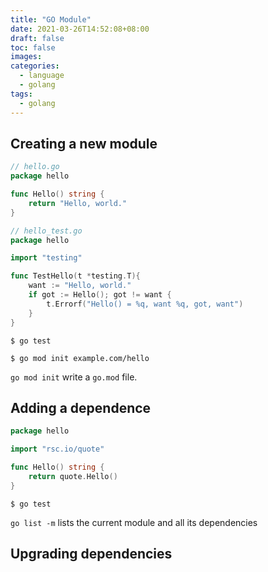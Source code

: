```yaml
---
title: "GO Module"
date: 2021-03-26T14:52:08+08:00
draft: false
toc: false
images:
categories:
  - language
  - golang
tags:
  - golang
---
```


## Creating a new module

```go
// hello.go
package hello

func Hello() string {
    return "Hello, world."
}
```



```go
// hello_test.go
package hello

import "testing"

func TestHello(t *testing.T){
    want := "Hello, world."
    if got := Hello(); got != want {
        t.Errorf("Hello() = %q, want %q, got, want")
    }
}
```

```shell
$ go test
```



```shell
$ go mod init example.com/hello
```

`go mod init` write a `go.mod` file. 

## Adding a dependence

```go
package hello

import "rsc.io/quote"

func Hello() string {
    return quote.Hello()
}
```

```shell
$ go test
```

`go list -m` lists the current module and all its dependencies

## Upgrading dependencies
